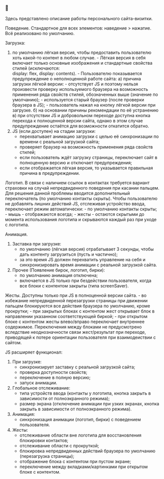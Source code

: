 ### 👋

Здесь представлено описание работы персонального сайта-визитки.

Поведение.
Стандартное для всех элементов: наведение > нажатие. Всё реализовано по умолчанию.

Загрузка:
1. по умолчанию лёгкая версия, чтобы предоставить пользователю хоть какой-то контент в любом случае.
		- Лёгкая версия в себя включает только основные изображения и стандартные свойства стилей (исключаются:  
			display: flex, display: contents). 
		- Пользователю показывается предупреждение о неполноценной работе сайта:
			а) причина загрузки лёгкой версии: 
				- отсутствует JS и поэтому нельзя произвести проверку используемого
					браузера на возможность применения ряда свойств стилей, обозначенных выше (значение по умолчанию);
				- используется старый браузер (после проверки браузера в JS);
				- пользователь нажал на кнопку лёгкой версии при загрузке.
			б) на основании причины рекомендации по её устранению
			в) при отсутствии JS и добровольном переходе доступна кнопка перехода к полноценной версии сайта,
				однако в этом случае предупреждение остаётся для возможности откатится обратно.
2. JS (если доступен) на стадии загрузки:
	- перехватывает анимацию загрузки с целью её синхронизации по времени с реальной загрузкой сайта;
	- проверяет браузер на возможность применения ряда свойств стилей;
	- если пользователь ждёт загрузку страницы, переключает сайт в полноценную версию и отключает предупреждения;
	- если отображается лёгкая версия, то указывается правильная причина в предупреждении.

Логотип. 
В связи с наличием ссылок в контактах требуется вариант страховки на случай непредвиденного поведения при касании пальцем.
Для решения данной проблемы вводится дополнительный переключатель (по умолчанию контакты скрыты). Чтобы пользователю 
не добавлять лишних действий JS, отслеживая устройство ввода, переключает режим автоматически: 
	- по умолчанию контакты скрыты;
	- мышь - отображаются всегда;
	- жесты - остаются скрытыми до момента использования логотипа и скрываются каждый раз при уходе с логотипа. 

Анимация.
1. Заставка при загрузке: 
	- по умолчанию (лёгкая версия) отрабатывает 3 секунды, чтобы дать контенту загрузиться (пусть и частично); 
	- за это время	JS должен перехватить управление на себя и синхронизировать время анимации с реальной загрузкой сайта.
2. Прочее (Появление бирок, логотип, бирки):
	- по умолчанию анимация отключена;
	- включается в JS только при бездействии пользователя, когда все блоки с контентом закрыты (типа screenSaver).

Жесты. Доступны только при JS в полноценной версии сайта.
	- во избежание непредвиденной перезагрузки страницы при движении пальцем блокируются все действия браузера по умолчанию, 
		кроме прокрутки; 
	- при закрытых блоках с контентом жест открывает блок в направлении указанном соответствующей биркой;
	- при открытом блоке с контентом жесты влево/вправо переключает внутреннее содержимое. Переключения между блоками не 
		предусмотрено вследствие неоднозначности связи жест/результат при переходе, приводящей к потере ориентации пользователя
		при взаимодеиствии с сайтом.

JS расширяет функционал:
1. При загрузке:
	- синхронизирует заставку с реальной загрузкой сайта;
	- проверка доступности свойств;
	- переключение в полную версию;
	- запуск анимации.
2. Глобальное отслеживание:
	- типа устройств ввода (контакты у логотипа, кнопка закрыть в зависимости от полноэкранного режима);
	- размер экрана (отключение анимации при узких экранах, кнопка закрыть в зависимости от полноэкранного режима).
3. Анимация:
	- синхронизация анимации (логотип, бирки) с поведением пользователя.
4. Жесты:
	- отслеживание области вне логотипа для восстановления блокировки контактов;
	- отслеживание области с прокруткой;
	- блокировка непредвиденных действий браузера по умолчанию (перезагрузка страницы);
	- отображение блока с контентом при пустом экране;
	- переключение между вкладками/картинками при открытом блоке с контентом.

